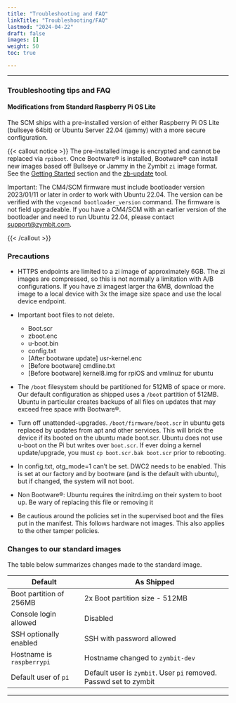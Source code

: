 ```yaml
---
title: "Troubleshooting and FAQ"
linkTitle: "Troubleshooting/FAQ"
lastmod: "2024-04-22"
draft: false
images: []
weight: 50
toc: true

---
```


-----
### Troubleshooting tips and FAQ


#### Modifications from Standard Raspberry Pi OS Lite

The SCM ships with a pre-installed version of either Raspberry Pi OS Lite (bullseye 64bit) or Ubuntu Server 22.04 (jammy) with a more secure configuration.

{{< callout notice >}}
The pre-installed image is encrypted and cannot be replaced via `rpiboot`. Once Bootware® is installed, Bootware® can install new images based off Bullseye or Jammy in the Zymbit `zi` image format. See the [Getting Started](../getting-started) section and the [zb-update](../utilities/zbupdate) tool.

Important: The CM4/SCM firmware must include bootloader version 2023/01/11 or later in order to work with Ubuntu 22.04. The version can be verified with the `vcgencmd bootloader_version` command. The firmware is not field upgradeable. If you have a CM4/SCM with an earlier version of the bootloader and need to run Ubuntu 22.04, please contact support@zymbit.com.

{{< /callout >}}

### Precautions

- HTTPS endpoints are limited to a zi image of approximately 6GB. The zi images are compressed, so this is not normally a limitation with A/B configurations. If you have zi imagest larger tha 6MB, download the image to a local device with 3x the image size space and use the local device endpoint.

- Important boot files to not delete.
    - Boot.scr
    - zboot.enc
    - u-boot.bin
    - config.txt
    - [After bootware update] usr-kernel.enc
    - [Before bootware] cmdline.txt
    - [Before bootware] kernel8.img for rpiOS and vmlinuz for ubuntu

- The `/boot` filesystem should be partitioned for 512MB of space or more. Our default configuration as shipped uses a `/boot` partition of 512MB. Ubuntu in particular creates backups of all files on updates that may exceed free space with Bootware®.
- Turn off unattended-upgrades. `/boot/firmware/boot.scr` in ubuntu gets replaced by updates from apt and other services. This will brick the device if its booted on the ubuntu made boot.scr. Ubuntu does not use u-boot on the Pi but writes over `boot.scr`. If ever doing a kernel update/upgrade, you must `cp boot.scr.bak boot.scr` prior to rebooting.
- In config.txt, otg_mode=1 can’t be set. DWC2 needs to be enabled. This is set at our factory and by bootware (and is the default with ubuntu), but if changed, the system will not boot.
- Non Bootware®: Ubuntu requires the initrd.img on their system to boot up. Be wary of replacing this file or removing it
- Be cautious around the policies set in the supervised boot and the files put in the manifest. This follows hardware not images. This also applies to the other tamper policies.

### Changes to our standard images

The table below summarizes changes made to the standard image.

| Default | As Shipped |
|------------------|--------------------------|
| Boot partition of 256MB | 2x Boot partition size - 512MB |
| Console login allowed | Disabled |
| SSH optionally enabled |SSH with password allowed |
| Hostname is `raspberrypi` | Hostname changed to `zymbit-dev` |
| Default user of `pi` | Default user is `zymbit`. User `pi` removed. Passwd set to zymbit |

-----

